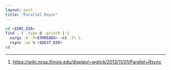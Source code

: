 ```yaml
---
layout: post
title: "Parallel Rsync"
---
```


```bash
cd <$SRC_DIR>
find . ! -type d -print0 | \
  xargs -0 -P<$THREADS> -n1 -I% \
  rsync -av % <$DEST_DIR>
cd -
```

---
1. <https://wiki.ncsa.illinois.edu/display/~wglick/2013/11/01/Parallel+Rsync>
